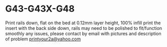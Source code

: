 # G43-G43X-G48
Print rails down, flat on the bed at 0.12mm layer height, 100% infill
print the insert with the back side down, rails may need to be polished to fit/function smoothly
any issues, please contact by email with pictures and description of problem
printyour2a@yahoo.com
